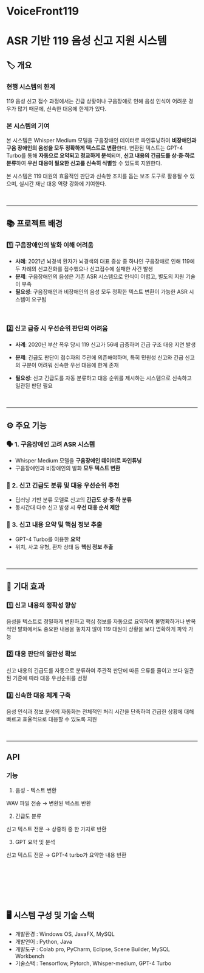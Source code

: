 # VoiceFront119

# ASR 기반 119 음성 신고 지원 시스템

## 🏷️ 개요

### 현행 시스템의 한계
 119 음성 신고 접수 과정에서는 긴급 상황이나 구음장애로 인해 음성 인식이 어려운 경우가 많기 때문에, 신속한 대응에 한계가 있다. 
### 본 시스템의 기여 
 본 시스템은 Whisper Medium 모델을 구음장애인 데이터로 파인튜닝하여 **비장애인과 구음 장애인의 음성을 모두 정확하게 텍스트로 변환**한다. 변환된 텍스트는 GPT-4 Turbo를 통해 **자동으로 요약되고 정교하게 분석**되며, **신고 내용의 긴급도를 상·중·하로 분류**하여 **우선 대응이 필요한 신고를 신속히 식별**할 수 있도록 지원한다. 
 
 본 시스템은 119 대원의 효율적인 판단과 신속한 조치를 돕는 보조 도구로 활용될 수 있으며, 실시간 재난 대응 역량 강화에 기여한다.
<br><br><br>

---

## 📚 프로젝트 배경
### 1️⃣ 구음장애인의 발화 이해 어려움
- **사례**: 2021년 뇌경색 환자가 뇌경색의 대표 증상 중 하나인 구음장애로 인해 119에 두 차례의 신고전화를 접수했으나 신고접수에 실패한 사건 발생
- **문제**: 구음장애인의 음성은 기존 ASR 시스템으로 인식이 어렵고, 별도의 지원 기술이 부족
- **필요성**: 구음장애인과 비장애인의 음성 모두 정확한 텍스트 변환이 가능한 ASR 시스템이 요구됨
<br>

### 2️⃣ 신고 급증 시 우선순위 판단의 어려움
- **사례**: 2020년 부산 폭우 당시 119 신고가 56배 급증하며 긴급 구조 대응 지연 발생
- **문제**: 긴급도 판단이 접수자의 주관에 의존해야하며, 특히 민원성 신고와 긴급 신고의 구분이 어려워 신속한 우선 대응에 한계 존재

- **필요성**: 신고 긴급도를 자동 분류하고 대응 순위를 제시하는 시스템으로 신속하고 일관된 판단 필요
<br><br><br>
---

## ⚙️ 주요 기능

### 🗣️ 1. 구음장애인 고려 ASR 시스템
- Whisper Medium 모델을 **구음장애인 데이터로 파인튜닝**
- 구음장애인과 비장애인의 발화 **모두 텍스트 변환**


### 🚨 2. 신고 긴급도 분류 및 대응 우선순위 추천
- 딥러닝 기반 분류 모델로 신고의 **긴급도 상·중·하 분류**
- 동시간대 다수 신고 발생 시 **우선 대응 순서 제안**


### 📄 3. 신고 내용 요약 및 핵심 정보 추출
- GPT-4 Turbo를 이용한 **요약**
- 위치, 사고 유형, 환자 상태 등 **핵심 정보 추출**
<br><br><br>

---
## 🌟 기대 효과
### 1️⃣ **신고 내용의 정확성 향상** <br>
음성을 텍스트로 정밀하게 변환하고 핵심 정보를 자동으로 요약하여 불명확하거나 반복적인 발화에서도 중요한 내용을 놓치지 않아 119 대원이 상황을 보다 명확하게 파악 가능

### 2️⃣ **대응 판단의 일관성 확보** <br>
신고 내용의 긴급도를 자동으로 분류하여 주관적 판단에 따른 오류를 줄이고 보다 일관된 기준에 따라 대응 우선순위를 선정

### 3️⃣ **신속한 대응 체계 구축** <br>
음성 인식과 정보 분석의 자동화는 전체적인 처리 시간을 단축하여 긴급한 상황에 대해 빠르고 효율적으로 대응할 수 있도록 지원
<br><br><br>

---

## API
### 기능
1. 음성 - 텍스트 변환

WAV 파일 전송 → 변환된 텍스트 반환

2. 긴급도 분류

신고 텍스트 전문 → 상중하 중 한 가지로 반환

3. GPT 요약 및 분석

신고 텍스트 전문 → GPT-4 turbo가 요약한 내용 반환

<br><br><br>
---
## 🖥️ 시스템 구성 및 기술 스택
- 개발환경 : Windows OS, JavaFX, MySQL
- 개발언어 : Python, Java
- 개발도구 : Colab pro, PyCharm, Eclipse, Scene Builder, MySQL Workbench
- 기술스택 : Tensorflow, Pytorch, Whisper-medium, GPT-4 Turbo

